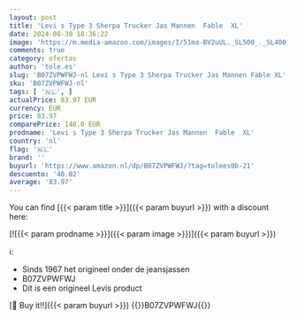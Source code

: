 ```yaml
---
layout: post
title: 'Levi s Type 3 Sherpa Trucker Jas Mannen  Fable  XL'
date: 2024-08-30 18:36:22
image: 'https://m.media-amazon.com/images/I/51ma-BV2uUL._SL500_._SL400_.jpg'
comments: true
category: ofertas
author: 'tole.es'
slug: 'B07ZVPWFWJ-nl Levi s Type 3 Sherpa Trucker Jas Mannen Fable XL'
sku: 'B07ZVPWFWJ-nl'
tags: [ '🇳🇱', ]
actualPrice: 83.97 EUR
currency: EUR
price: 83.97
comparePrice: 140.0 EUR
prodname: 'Levi s Type 3 Sherpa Trucker Jas Mannen  Fable  XL'
country: 'nl'
flag: '🇳🇱'
brand: ''
buyurl: 'https://www.amazon.nl/dp/B07ZVPWFWJ/?tag=tolees0b-21'
descuento: '40.02'
average: '83.97'
---
```


You can find [{{< param title >}}]({{< param buyurl >}}) with a discount here:

[![{{< param prodname >}}]({{< param image >}})]({{< param buyurl >}})

ℹ️:

- Sinds 1967 het origineel onder de jeansjassen
- B07ZVPWFWJ
- Dit is een origineel Levis product

[🛒 Buy it!!]({{< param buyurl >}})
{{<world>}}B07ZVPWFWJ{{</world>}}
